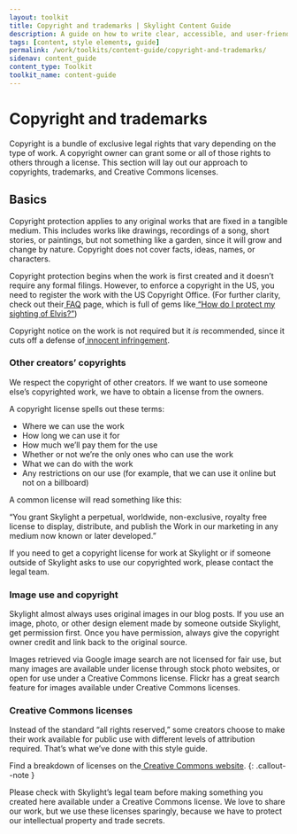 ```yaml
---
layout: toolkit
title: Copyright and trademarks | Skylight Content Guide
description: A guide on how to write clear, accessible, and user-friendly content at Skylight.
tags: [content, style elements, guide]
permalink: /work/toolkits/content-guide/copyright-and-trademarks/
sidenav: content_guide
content_type: Toolkit
toolkit_name: content-guide
---
```


# Copyright and trademarks

Copyright is a bundle of exclusive legal rights that vary depending on the type of work. A copyright owner can grant some or all of those rights to others through a license. This section will lay out our approach to copyrights, trademarks, and Creative Commons licenses.


## Basics

Copyright protection applies to any original works that are fixed in a tangible medium. This includes works like drawings, recordings of a song, short stories, or paintings, but not something like a garden, since it will grow and change by nature. Copyright does not cover facts, ideas, names, or characters.

Copyright protection begins when the work is first created and it doesn’t require any formal filings. However, to enforce a copyright in the US, you need to register the work with the US Copyright Office. (For further clarity, check out their[ FAQ](http://www.copyright.gov/help/faq/) page, which is full of gems like[ “How do I protect my sighting of Elvis?”](http://copyright.gov/help/faq/faq-protect.html#elvis))

Copyright notice on the work is not required but it _is_ recommended, since it cuts off a defense of[ innocent infringement](https://www.law.cornell.edu/uscode/text/17/401).


### Other creators’ copyrights

We respect the copyright of other creators. If we want to use someone else’s copyrighted work, we have to obtain a license from the owners.

A copyright license spells out these terms:

* Where we can use the work
* How long we can use it for
* How much we’ll pay them for the use
* Whether or not we’re the only ones who can use the work
* What we can do with the work
* Any restrictions on our use (for example, that we can use it online but not on a billboard)

A common license will read something like this:

“You grant Skylight a perpetual, worldwide, non-exclusive, royalty free license to display, distribute, and publish the Work in our marketing in any medium now known or later developed.”

If you need to get a copyright license for work at Skylight or if someone outside of Skylight asks to use our copyrighted work, please contact the legal team.


### Image use and copyright

Skylight almost always uses original images in our blog posts. If you use an image, photo, or other design element made by someone outside Skylight, get permission first. Once you have permission, always give the copyright owner credit and link back to the original source.

Images retrieved via Google image search are not licensed for fair use, but many images are available under license through stock photo websites, or open for use under a Creative Commons license. Flickr has a great search feature for images available under Creative Commons licenses.


### Creative Commons licenses

Instead of the standard “all rights reserved,” some creators choose to make their work available for public use with different levels of attribution required. That’s what we’ve done with this style guide.

Find a breakdown of licenses on the[ Creative Commons website](https://creativecommons.org/licenses/).
{: .callout--note }

Please check with Skylight’s legal team before making something you created here available under a Creative Commons license. We love to share our work, but we use these licenses sparingly, because we have to protect our intellectual property and trade secrets.

